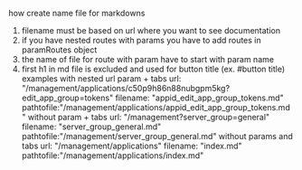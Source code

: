 how create name file for markdowns

1. filename must be based on url where you want to see documentation
2. if you have nested routes with params you have to add routes in paramRoutes object
3. the name of file for route with param have to start with param name
4. first h1 in md file is excluded and used for button title (ex. #button title)
examples 
    with nested url param + tabs
        url: "/management/applications/c50p9h86n88nubgpm5kg?edit_app_group=tokens"
        filename: "appid_edit_app_group_tokens.md"
        pathtofile:"/management/applications/appid_edit_app_group_tokens.md"
    without param + tabs
        url: "/management?server_group=general"
        filename: "server_group_general.md"
        pathtofile:"/management/server_group_general.md"
    without params and tabs
        url: "/management/applications"
        filename: "index.md"
        pathtofile:"/management/applications/index.md"
